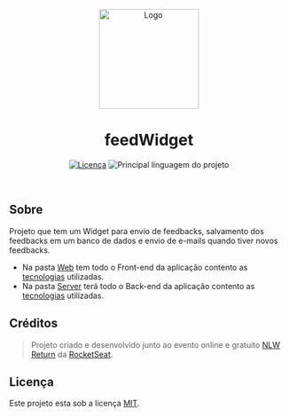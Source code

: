 <div align="center">
  <img width="180" src="web/src/assets/thought.svg" alt="Logo">
  <h1>feedWidget</h1>
</div>
<p align="center">
  <a href="LICENSE"><img src="https://img.shields.io/github/license/dkshs/feedWidget?color=%238257e6" alt="Licença"></a>
  <img src="https://img.shields.io/github/languages/top/dkshs/feedWidget?color=%238257e6" alt="Principal linguagem do projeto">
</p>
<br/>

## Sobre

Projeto que tem um Widget para envio de feedbacks, salvamento dos feedbacks em um banco de dados e envio de e-mails quando tiver novos feedbacks.

- Na pasta [Web](web) tem todo o Front-end da aplicação contento as [tecnologias](web#tecnologias-utilizadas) utilizadas.
- Na pasta [Server](server) terá todo o Back-end da aplicação contento as [tecnologias](server#tecnologias-utilizadas) utilizadas.

## Créditos

> Projeto criado e desenvolvido junto ao evento online e gratuito [NLW Return](https://nextlevelweek.com/episodios/impulse/aula-1/edicao/8) da [RocketSeat](https://www.rocketseat.com.br/).

## Licença

Este projeto esta sob a licença [MIT](/LICENSE).
